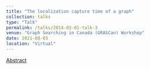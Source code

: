```yaml
---
title: "The localization capture time of a graph"
collection: talks
type: "Talk"
permalink: /talks/2014-03-01-talk-3
venue: "Graph Searching in Canada (GRASCan) Workshop"
date: 2021-08-03
location: "Virtual"
---
```



[Abstract](https://math.ryerson.ca/~abonato/GRASCan/GRASCan20/GRASCan2021Program.pdf)
